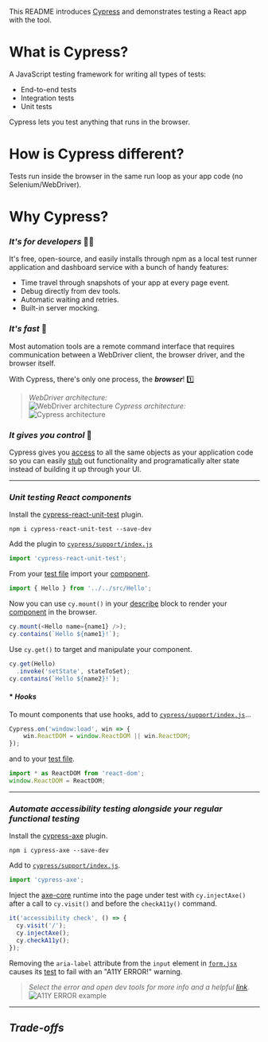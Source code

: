 This README introduces [Cypress](https://www.cypress.io/) and demonstrates testing a React app with the tool.

# **What** is Cypress?
A JavaScript testing framework for writing all types of tests:
* End-to-end tests
* Integration tests
* Unit tests

Cypress lets you test anything that runs in the browser.

# **How** is Cypress different?
Tests run inside the browser in the same run loop as your app code (no Selenium/WebDriver).

# **Why** Cypress?
### ***It's for developers*** 👩‍💻
It's free, open-source, and easily installs through npm as a local test runner application and dashboard service with a bunch of handy features:
* Time travel through snapshots of your app at every page event.
* Debug directly from dev tools.
* Automatic waiting and retries.
* Built-in server mocking.

### ***It's fast*** 🚄
Most automation tools are a remote command interface that requires communication between a WebDriver client, the browser driver, and the browser itself. 

With Cypress, there's only one process, the ***browser***! 1️⃣

> *WebDriver architecture:*<br>
![WebDriver architecture](https://applitools.com/blog/wp-content/uploads/2018/10/Screenshot-2018-10-19-21.33.55.png)
>*Cypress architecture:*<br>
![Cypress architecture](https://res.cloudinary.com/dmkdfvoqb/image/upload/v1566504929/Screen_Shot_2019-08-22_at_3.14.39_PM.png)

### ***It gives you control*** 🔑
Cypress gives you [access](https://docs.cypress.io/guides/overview/key-differences.html#Native-access) to all the same objects as your application code so you can easily [stub](https://docs.cypress.io/guides/guides/stubs-spies-and-clocks.html#Capabilities) out functionality and programatically alter state instead of building it up through your UI.

***

### ***Unit testing React components***
Install the [cypress-react-unit-test](https://github.com/bahmutov/cypress-react-unit-test) plugin.

> 
```
npm i cypress-react-unit-test --save-dev
```

Add the plugin to [`cypress/support/index.js`](./cypress/support/index.js)

> 
```javascript
import 'cypress-react-unit-test';
```

From your [test file](./cypress/integration/Hello.spec.js) import your [component](./src/Hello.jsx).
>
```javascript
import { Hello } from '../../src/Hello';
```

Now you can use `cy.mount()` in your [describe](./cypress/integration/Hello.spec.js) block to render your [component](./src/Hello.jsx) in the browser.
```javascript
cy.mount(<Hello name={name1} />);
cy.contains(`Hello ${name1}!`);
```
Use `cy.get()` to target and manipulate your component.
```javascript
cy.get(Hello)
  .invoke('setState', stateToSet);
cy.contains(`Hello ${name2}!`);
```
#### * ***Hooks***
To mount components that use hooks, add to [`cypress/support/index.js`](./cypress/support/index.js)...
```javascript
Cypress.on('window:load', win => {
    win.ReactDOM = window.ReactDOM || win.ReactDOM;
});
```
and to your [test file](./cypress/integration/Counter.spec.js).
```javascript
import * as ReactDOM from 'react-dom';
window.ReactDOM = ReactDOM;
```

***

### ***Automate accessibility testing alongside your regular functional testing***

Install the [cypress-axe](https://github.com/avanslaars/cypress-axe) plugin.
```
npm i cypress-axe --save-dev
```
Add to [`cypress/support/index.js`](./cypress/support/index.js).
```javascript
import 'cypress-axe';
```
Inject the [axe-core](https://github.com/dequelabs/axe-core) runtime into the page under test with `cy.injectAxe()` after a call to `cy.visit()` and before the `checkA11y()` command.
```javascript
it('accessibility check', () => {
  cy.visit('/');
  cy.injectAxe();
  cy.checkA11y();
});
```
Removing the `aria-label` attribute from the `input` element in [`form.jsx`](./src/Form.jsx) causes its [test](./cypress/integration/Form.spec.js) to fail with an "A11Y ERROR!" warning.
> *Select the error and open dev tools for more info and a helpful [link](https://dequeuniversity.com/rules/axe/3.3/label?application=axeAPI).* <br>
![A11Y ERROR example](https://res.cloudinary.com/dmkdfvoqb/image/upload/v1566517961/Screen_Shot_2019-08-22_at_6.52.08_PM.png)

***

## ***Trade-offs***
